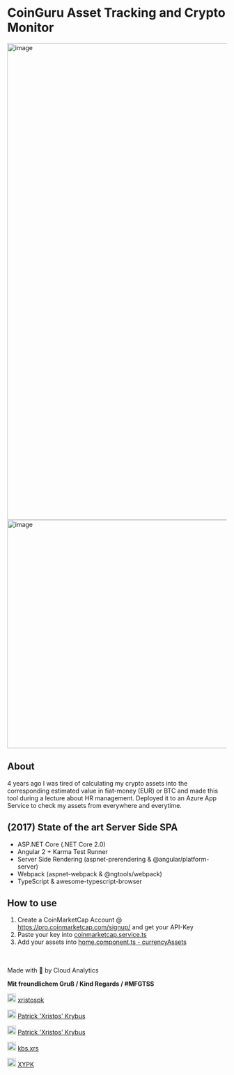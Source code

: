 # CoinGuru Asset Tracking and Crypto Monitor
<img width="1094" alt="image" src="https://user-images.githubusercontent.com/26623619/140985127-334cafb8-1bd6-4d4d-a498-312245071526.png">
<img width="524" alt="image" src="https://user-images.githubusercontent.com/26623619/140987373-1237051f-9df0-4ab4-90c9-630741b79c11.png">

## About
4 years ago I was tired of calculating my crypto assets into the corresponding estimated value in fiat-money (EUR) or BTC and made this tool during a lecture about HR management. Deployed it to an Azure App Service to check my assets from everywhere and everytime.  

## (2017) State of the art Server Side SPA
* ASP.NET Core (.NET Core 2.0)
* Angular 2 + Karma Test Runner
* Server Side Rendering (aspnet-prerendering & @angular/platform-server)
* Webpack (aspnet-webpack & @ngtools/webpack)
* TypeScript & awesome-typescript-browser

## How to use
1. Create a CoinMarketCap Account @ https://pro.coinmarketcap.com/signup/ and get your API-Key 
2. Paste your key into [coinmarketcap.service.ts](https://github.com/xristospk/coinguru-assettracking/blob/057ffbd10cfdbecf58bf07e495a6cfc77de24acf/ClientApp/app/common/services/coinmarketcap.service.ts#L13)
3. Add your assets into [home.component.ts - currencyAssets](https://github.com/xristospk/coinguru-assettracking/blob/057ffbd10cfdbecf58bf07e495a6cfc77de24acf/ClientApp/app/components/home/home.component.ts#L24)

<br>
<br>
Made with 🧠 by Cloud Analytics <br>

**Mit freundlichem Gruß / Kind Regards / #MFGTSS**


<img src="https://cdn.worldvectorlogo.com/logos/linktree-2.svg" alt="drawing" width="20"/>  [xristospk](https://www.linktr.ee/xristospk)

<img src="https://user-images.githubusercontent.com/26623619/135774582-194d8c26-47de-455f-9746-98a06dd0e509.png" alt="drawing" width="20"/>  [Patrick 'Xristos' Krybus](https://www.xing.com/profile/PatrickXristos_Krybus)

<img src="https://user-images.githubusercontent.com/26623619/141059589-e0a3ae00-9c0a-4e6b-9446-bed603a1befa.png" alt="drawing" width="20"/>  [Patrick 'Xristos' Krybus](https://www.linkedin.com/in/xristospk/)

<img src="https://user-images.githubusercontent.com/26623619/135774544-e9215840-e364-4386-b409-180c12ade8c3.png" alt="drawing" width="20"/>  [kbs.xrs](http://instagram.com/kbs.xrs/)

<img src="https://user-images.githubusercontent.com/26623619/135774679-778a23f7-3959-4d31-aa3f-dc6b98778495.png" alt="drawing" width="20"/>  [XYPK](https://www.facebook.com/patrick.krybus)
